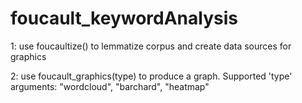 # foucault_keywordAnalysis

1: use foucaultize() to lemmatize corpus and create data sources for graphics  

2: use foucault_graphics(type) to produce a graph. Supported 'type' arguments: "wordcloud", "barchard", "heatmap"
